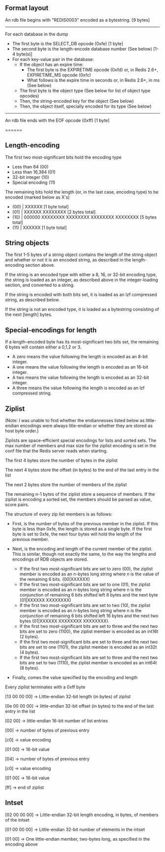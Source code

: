 ## Format layout

An rdb file begins with "REDIS0003" encoded as a bytestring. [9 bytes]

------

For each database in the dump

- The first byte is the SELECT_DB opcode (0xfe) [1 byte]
- The second byte is the length-encode database number (See below) [1-4 byte(s)]
- For each key-value pair in the database:
    - If the object has an expire time:
        - The first byte is the EXPIRETIME opcode (0xfd) or, in Redis 2.6+, EXPIRETIME_MS opcode (0xfc)
        - What follows is the expire time in seconds or, in Redis 2.6+, in ms (See below)
    - The first byte is the object type (See below for list of object type opcodes)
    - Then, the string-encoded key for the object (See below)
    - Then, the object itself, specially encoded for its type (See below)

------

An rdb file ends with the EOF opcode (0xff) [1 byte]

======

## Length-encoding

The first two most-significant bits hold the encoding type

- Less than 64 (00)
- Less than 16,384 (01)
- 32-bit integer (10)
- Special encoding (11)

The remaining bits hold the length (or, in the last case, encoding type) to be encoded (marked below as X's)

- (00) | XXXXXX [1 byte total]
- (01) | XXXXXX XXXXXXXX [2 bytes total]
- (10) | 000000 XXXXXXXX XXXXXXXX XXXXXXXX XXXXXXXX [5 bytes total]
- (11) | XXXXXX [1 byte total]



## String objects

The first 1-5 bytes of a string object contains the length of the string object and whether or not it is an encoded string, as described in the length-encoding section above.

If the string is an encoded type with either a 8, 16, or 32-bit encoding type, the string is loaded as an integer, as described above in the integer-loading section, and converted to a string.

If the string is encoded with both bits set, it is loaded as an lzf compressed string, as described below.

If the string is not an encoded type, it is loaded as a bytestring consisting of the next [length] bytes.

## Special-encodings for length

If a length-encoded byte has its most-significant two bits set, the remaining 6 bytes will contain either a 0,1,2 or 3.

- A zero means the value following the length is encoded as an 8-bit integer.
- A one means the value following the length is encoded as an 16-bit integer.
- A two means the value following the length is encoded as an 32-bit integer.
- A three means the value following the length is encoded as an lzf compressed string.

## Ziplist

(Note: I was unable to find whether the endiannesses listed below as little-endian encodings were always litle-endian or whether they are stored as host byte order.)

Ziplists are space-efficient special encodings for lists and sorted sets. The max number of members and max size for the ziplist encoding is set in the conf file that the Redis server reads when starting.

The first 4 bytes store the number of bytes in the ziplist

The next 4 bytes store the offset (in bytes) to the end of the last entry in the list

The next 2 bytes store the number of members of the ziplist

The remaining n-1 bytes of the ziplist store a sequence of members. If the ziplist is encoding a sorted set, the members should be parsed as value, score pairs.

The structure of every zip list members is as follows:

- First, is the number of bytes of the previous member in the ziplist. If this byte is less than 0xfe, the length is stored as a single byte. If the first byte is set to 0xfe, the next four bytes will hold the length of the previous member.

- Next, is the encoding and length of the current member of the ziplist. This is similar, though not exactly the same, to the way the lengths and encodings of RDB objects are stored.
  - If the first two most-significant bits are set to zero (00), the ziplist member is encoded as an n-bytes long string where n is the value of the remaining 6 bits. (00|XXXXXX)
  - If the first two most-significant bits are set to one (01), the ziplist member is encoded as an n-bytes long string where n is the conjunction of remaining 6 bits shifted left 8 bytes and the next byte (01|XXXXXX XXXXXXXX)
  - If the first two most-significant bits are set to two (10), the ziplist member is encoded as an n-bytes long string where n is the conjunction of remaining 6 bits shifted left 16 bytes and the next two bytes (01|XXXXXX XXXXXXXX XXXXXXXX).
  - If the first two most-significant bits are set to three and the next two bits are set to zero (1100), the ziplist member is encoded as an int16t (2 bytes).
  - If the first two most-significant bits are set to three and the next two bits are set to one (1101), the ziplist member is encoded as an int32t (4 bytes).
  - If the first two most-significant bits are set to three and the next two bits are set to two (1110), the ziplist member is encoded as an int64t (8 bytes).

- Finally, comes the value specified by the encoding and length

Every ziplist terminates with a 0xff byte

[13 00 00 00] -> Little-endian 32-bit length (in bytes) of ziplist

[0e 00 00 00] -> little-endian 32-bit offset (in bytes) to the end of the last entry in the list

[02 00]       -> little-endian 16-bit number of list entries

[00]          -> number of bytes of previous entry

[c0]          -> value encoding

[01 00]       -> 16-bit value

[04]          -> number of bytes of previous entry

[c0]          -> value encoding

[01 00]       -> 16-bit value

[ff]          -> end of ziplist

## Intset

[02 00 00 00]  -> Little-endian 32-bit length encoding, in bytes, of members of the intset

[01 00 00 00]  -> Little-endian 32-bit number of elements in the intset

[01 00]        -> One little-endian member, two-bytes long, as specified in the encoding above
